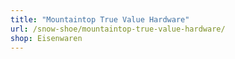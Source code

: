 ```yaml
---
title: "Mountaintop True Value Hardware"
url: /snow-shoe/mountaintop-true-value-hardware/
shop: Eisenwaren
---
```

